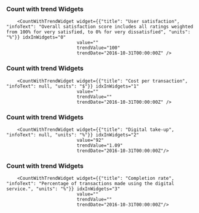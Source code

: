 ### Count with trend Widgets

        <CountWithTrendWidget widget={{"title": "User satisfaction", "infoText": "Overall satisfaction score includes all ratings weighted from 100% for very satisfied, to 0% for very dissatisfied", "units": "%"}} idxInWidgets="0" 
                              value="" 
                              trendValue="100" 
                              trendDate="2016-10-31T00:00:00Z" />

### Count with trend Widgets

        <CountWithTrendWidget widget={{"title": "Cost per transaction", "infoText": null, "units": "$"}} idxInWidgets="1"
                              value=""
                              trendValue=""
                              trendDate="2016-10-31T00:00:00Z" />

### Count with trend Widgets

        <CountWithTrendWidget widget={{"title": "Digital take-up", "infoText": null, "units": "%"}} idxInWidgets="2"
                              value="92"
                              trendValue="1.09"
                              trendDate="2016-10-31T00:00:00Z"/>

### Count with trend Widgets

        <CountWithTrendWidget widget={{"title": "Completion rate", "infoText": "Percentage of transactions made using the digital service.", "units": "%"}} idxInWidgets="3"
                              value=""
                              trendValue=""
                              trendDate="2016-10-31T00:00:00Z"/>


